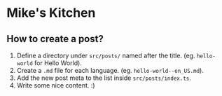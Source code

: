 # Mike's Kitchen


## How to create a post?
1. Define a directory under `src/posts/` named after the title. (eg. `hello-world` for Hello World).
2. Create a `.md` file for each language. (eg. `hello-world--en_US.md`).
3. Add the new post meta to the list inside `src/posts/index.ts`.
4. Write some nice content. :)
